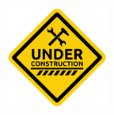 

  <p style="text-align:center;" class="ui">
    <img align="center" width="200" src="../public/under_construction.jpg">
  </p>